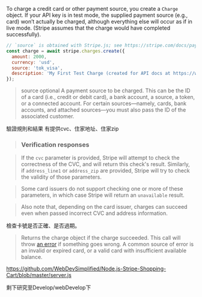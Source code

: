To charge a credit card or other payment source, you create a `Charge` object. If your API key is in test mode, the supplied payment source (e.g., card) won’t actually be charged, although everything else will occur as if in live mode. (Stripe assumes that the charge would have completed successfully).

```js
// `source` is obtained with Stripe.js; see https://stripe.com/docs/payments/accept-a-payment-charges#web-create-token
const charge = await stripe.charges.create({
  amount: 2000,
  currency: 'usd',
  source: 'tok_visa',
  description: 'My First Test Charge (created for API docs at https://www.stripe.com/docs/api)',
});
```

> source optional
> A payment source to be charged. This can be the ID of a card (i.e., credit or debit card), a bank account, a source, a token, or a connected account. For certain sources—namely, cards, bank accounts, and attached sources—you must also pass the ID of the associated customer.



驗證規則和結果
有提供cvc、住家地址、住家zip
> ### Verification responses

> If the `cvc` parameter is provided, Stripe will attempt to check the correctness of the CVC, and will return this check's result. Similarly, if `address_line1` or `address_zip` are provided, Stripe will try to check the validity of those parameters.

> Some card issuers do not support checking one or more of these parameters, in which case Stripe will return an `unavailable` result.

> Also note that, depending on the card issuer, charges can succeed even when passed incorrect CVC and address information.

檢查卡號是否正確、是否過期。
> Returns the charge object if the charge succeeded. This call will throw [an error](https://stripe.com/docs/api/charges/create#errors) if something goes wrong. A common source of error is an invalid or expired card, or a valid card with insufficient available balance.

https://github.com/WebDevSimplified/Node.js-Stripe-Shopping-Cart/blob/master/server.js

剩下研究至Develop/webDevelop下